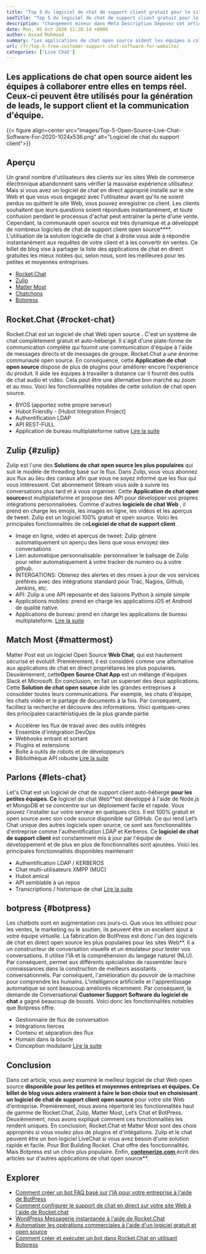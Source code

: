 ```yaml
---
title: "Top 5 du logiciel de chat de support client gratuit pour le site Web" 
seoTitle: "Top 5 du logiciel de chat de support client gratuit pour le site Web" 
description: "Changement mineur dans Meta Description Déposez cet article de blog pour en savoir plus sur les 5 meilleurs logiciels de chat de support client gratuit. Ces outils facilitent votre représentant du service client et stimulent les ventes." 
date: Mon, 05 Oct 2020 11:28:14 +0000
author: Assad Mahmood
summary: "Les applications de chat open source aident les équipes à collaborer les unes avec les autres en temps réel. Ceux-ci peuvent être utilisés pour la génération de leads, le support client et la communication d'équipe." 
url: /fr/top-5-free-customer-support-chat-software-for-website/
categories: ['Live Chat']
---
```


## Les applications de chat open source aident les équipes à collaborer entre elles en temps réel. Ceux-ci peuvent être utilisés pour la génération de leads, le support client et la communication d'équipe.

{{< figure align=center src="images/Top-5-Open-Source-Live-Chat-Software-For-2020-1024x536.png" alt="Logiciel de chat du support client">}}


## Aperçu
Un grand nombre d'utilisateurs des clients sur les sites Web de commerce électronique abandonnent sans vérifier la mauvaise expérience utilisateur. Mais si vous avez un logiciel de chat en direct approprié installé sur le site Web et que vous vous engagez avec l'utilisateur avant qu'ils ne soient perdus ou quittent le site Web, vous pouvez enregistrer ce client. Les clients souhaitent que leurs questions soient répondues instantanément, et toute confusion pendant le processus d'achat peut entraîner la perte d'une vente. Cependant, la communauté open source est très dynamique et a développé de nombreux logiciels de chat de support client open source****.
L'utilisation de la solution logicielle de chat à droite vous aide à répondre instantanément aux requêtes de votre client et à les convertir en ventes. Ce billet de blog vise à partager la liste des applications de chat en direct gratuites les mieux notées qui, selon nous, sont les meilleures pour les petites et moyennes entreprises.
  * [Rocket.Chat][1]
  * [Zulip][2]
  * [Matter Most][3]
  * [Chatchons][4]
  * [Botpress][5]

## **Rocket.Chat** {#rocket-chat}

Rocket.Chat est un logiciel de chat Web open source **.** C'est un système de chat complètement gratuit et auto-hébergé. Il s'agit d'une plate-forme de communication complète qui fournit une communication d'équipe à l'aide de messages directs et de messages de groupe.
Rocket.Chat a une énorme communauté open source. En conséquence, cette **Application de chat open source** dispose de plus de plugins pour améliorer encore l'expérience du produit. Il aide les équipes à travailler à distance car il fournit des outils de chat audio et vidéo. Cela peut être une alternative bon marché au zoom et au mou. Voici les fonctionnalités notables de cette solution de chat open source.
  * BYOS (apportez votre propre serveur)
  * Hubot Friendly - [Hubot Integration Project]
  * Authentification LDAP
  * API REST-FULL
  * Application de bureau multiplateforme native
    [Lire la suite][6]

## **Zulip** {#zulip}

Zulip est l'une des **Solutions de chat open source les plus populaires** qui suit le modèle de threading basé sur le flux. Dans Zulip, vous vous abonnez aux flux au lieu des canaux afin que vous ne soyez informé que les flux qui vous intéressent. Cet abonnement Stream vous aide à suivre les conversations plus tard et à vous organiser.
Cette **Application de chat open source**est multiplateforme et propose des API pour développer vos propres intégrations personnalisées. Comme d'autres **logiciels de chat Web** , il prend en charge les emojis, les images en ligne, les vidéos et les aperçus de tweet. Zulip est un logiciel 100% gratuit et open source. Voici les principales fonctionnalités de ce**Logiciel de chat de support client** .
  * Image en ligne, vidéo et aperçus de tweet: Zulip génère automatiquement un aperçu des liens que vous envoyez des conversations
  * Lien automatique personnalisable: personnaliser le balisage de Zulip pour relier automatiquement à votre tracker de numéro ou à votre github.
  * INTERGATIONS: Obtenez des alertes et des mises à jour de vos services préférés avec des intégrations standard pour Trac, Nagios, Github, Jenkins, etc.
  * API: Zulip a une API reposante et des liaisons Python à simple simple
  * Applications mobiles: prend en charge les applications iOS et Android de qualité native.
  * Applications de bureau: prend en charge les applications de bureau multiplateform.
    [Lire la suite][7]

## **Match Most** {#mattermost}

Matter Post est un logiciel Open Source **Web Chat**, qui est hautement sécurisé et évolutif. Premièrement, il est considéré comme une alternative aux applications de chat en direct propriétaires les plus populaires. Deuxièmement, cette**Open Source Chat App** est un mélange d'équipes Slack et Microsoft. En conclusion, en fait un superset des deux applications.
Cette **Solution de chat open source** aide les grandes entreprises à consolider toutes leurs communications. Par exemple, les chats d'équipe, les chats vidéo et le partage de documents à la fois. Par conséquent, facilitez la recherche et découvre des informations.
Voici quelques-unes des principales caractéristiques de la plus grande partie
  * Accélérer les flux de travail avec des outils intégrés
  * Ensemble d'intégration DevOps
  * Webhooks entrant et sortant
  * Plugins et extensions
  * Boîte à outils de robots et de développeurs
  * Bibliothèque API robuste
    [Lire la suite][8]

## **Parlons** {#lets-chat}

Let's Chat est un logiciel de chat de support client auto-hébergé **pour les petites équipes. Ce** logiciel de chat Web**est développé à l'aide de Node.js et MongoDB et se concentre sur un déploiement facile et rapide. Vous pouvez l'installer sur votre serveur en quelques clics. Il est 100% gratuit et open source avec son code source disponible sur GitHub.
Ce qui rend Let’s Chat unique des autres logiciels open source, ce sont ses fonctionnalités d'entreprise comme l'authentification LDAP et Kerberos. Ce **logiciel de chat de support client** est constamment mis à jour par l'équipe de développement et de plus en plus de fonctionnalités sont ajoutées. Voici les principales fonctionnalités disponibles maintenant
  * Authentification LDAP / KERBEROS
  * Chat multi-utilisateurs XMPP (MUC)
  * Hubot amical
  * API semblable à un repos
  * Transcriptions / historique de chat
    [Lire la suite][9]

## **botpress** {#botpress}

Les chatbots sont en augmentation ces jours-ci. Que vous les utilisiez pour les ventes, le marketing ou le soutien, ils peuvent être un excellent ajout à votre équipe virtuelle.
La fabrication de BotPress est donc l'un des logiciels de chat en direct open source les plus populaires pour les sites Web**. Il a un constructeur de conversation visuelle et un émulateur pour tester vos conversations. Il utilise l'IA et la compréhension du langage naturel (NLU). Par conséquent, permet aux différents spécialistes de rassembler leurs connaissances dans la construction de meilleurs assistants conversationnels. Par conséquent, l'amélioration du pouvoir de la machine pour comprendre les humains.
L'intelligence artificielle et l'apprentissage automatique se sont beaucoup améliorés récemment. Par conséquent, la demande de Conversational **Customer Support Software du logiciel de chat** a gagné beaucoup de boosts. Voici donc les fonctionnalités notables que Botpress offre.
  * Gestionnaire de flux de conversation
  * Intégrations tierces
  * Contenu et séparation des flux
  * Humain dans la boucle
  * Conception modulaire
    [Lire la suite][10]

## Conclusion
Dans cet article, vous avez examiné le meilleur logiciel de chat Web open source **disponible pour les petites et moyennes entreprises et équipes. Ce billet de blog vous aidera vraiment à faire le bon choix tout en choisissant un logiciel de chat de support client open source** pour votre site Web d'entreprise. Premièrement, nous avons répertorié les fonctionnalités haut de gamme de Rocket.Chat, Zulip, Matter Most, Let’s Chat et BotPress. Deuxièmement, nous avons expliqué comment ces fonctionnalités les rendent uniques. En conclusion, Rocket.Chat et Matter Most sont des choix appropriés si vous voulez plus de plugins et d'intégations. Zulip et le chat peuvent être un bon logiciel LiveChat si vous avez besoin d'une solution rapide et facile. Pour Bot Building Rocket. Chat offre des fonctionnalités. Mais Botpress est un choix plus populaire.
Enfin, [ **contenerize.com** ][11] écrit des articles sur d'autres applications de chat open source**.

## Explorer
  * [Comment créer un bot FAQ basé sur l'IA pour votre entreprise à l'aide de BotPress][13]
  * [Comment configurer le support de chat en direct sur votre site Web à l'aide de Rocket.chat][14]
  * [WordPress Messagerie instantanée à l'aide de Rocket.Chat][15]
  * [Automatiser les opérations commerciales à l'aide d'un logiciel gratuit et open source][16]
  * [Comment créer et exécuter un bot dans Rocket.Chat en utilisant Botpress][17]



[1]: #rocket-chat
[2]: #zulip
[3]: #mattermost
[4]: #lets-chat
[5]: #botpress
[6]: https://products.containerize.com/live-chat/rocketchat
[7]: https://products.containerize.com/live-chat/zulip
[8]: https://products.containerize.com/live-chat/mattermost
[9]: https://products.containerize.com/live-chat/lets-chat
[10]: https://products.containerize.com/live-chat/botpress
[11]: https://www.containerize.com/
[12]: https://products.containerize.com/live-chat/
[13]: https://blog.containerize.com/live-chat/how-to-create-an-ai-based-faq-bot-for-your-business-using-botpress/
[14]: https://blog.containerize.com/live-chat/how-to-setup-live-chat-software-on-website-rocket-chat/
[15]: https://blog.containerize.com/blogging/instantly-communicate-with-customers-using-wordpress-and-rocket-chat/
[16]: https://blog.containerize.com/blogging/automate-business-operations-using-open-source-software/
[17]: https://blog.containerize.com/live-chat/how-to-create-and-run-a-bot-in-rocket-chat-using-botpress/
